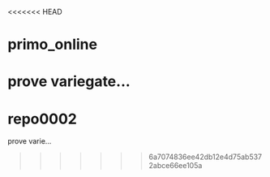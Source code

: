 <<<<<<< HEAD
# primo_online
prove variegate...
=======
# repo0002

prove varie...
>>>>>>> 6a7074836ee42db12e4d75ab5372abce66ee105a
